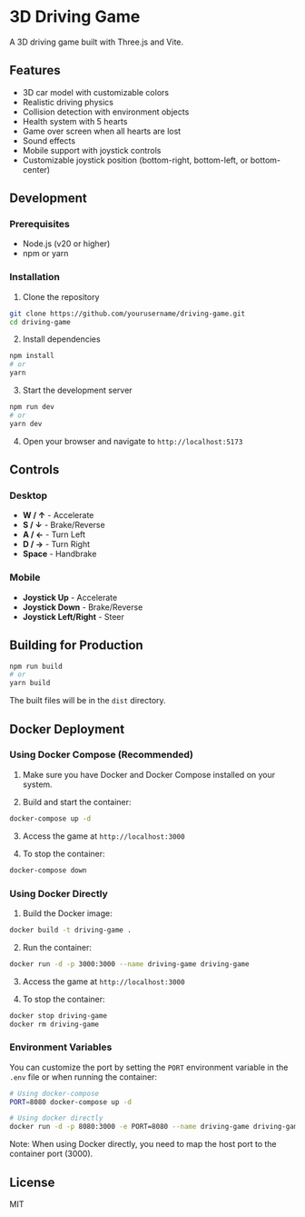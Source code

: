 # 3D Driving Game

A 3D driving game built with Three.js and Vite.

## Features

- 3D car model with customizable colors
- Realistic driving physics
- Collision detection with environment objects
- Health system with 5 hearts
- Game over screen when all hearts are lost
- Sound effects
- Mobile support with joystick controls
- Customizable joystick position (bottom-right, bottom-left, or bottom-center)

## Development

### Prerequisites

- Node.js (v20 or higher)
- npm or yarn

### Installation

1. Clone the repository

```bash
git clone https://github.com/yourusername/driving-game.git
cd driving-game
```

2. Install dependencies

```bash
npm install
# or
yarn
```

3. Start the development server

```bash
npm run dev
# or
yarn dev
```

4. Open your browser and navigate to `http://localhost:5173`

## Controls

### Desktop
- **W / ↑** - Accelerate
- **S / ↓** - Brake/Reverse
- **A / ←** - Turn Left
- **D / →** - Turn Right
- **Space** - Handbrake

### Mobile
- **Joystick Up** - Accelerate
- **Joystick Down** - Brake/Reverse
- **Joystick Left/Right** - Steer

## Building for Production

```bash
npm run build
# or
yarn build
```

The built files will be in the `dist` directory.

## Docker Deployment

### Using Docker Compose (Recommended)

1. Make sure you have Docker and Docker Compose installed on your system.

2. Build and start the container:

```bash
docker-compose up -d
```

3. Access the game at `http://localhost:3000`

4. To stop the container:

```bash
docker-compose down
```

### Using Docker Directly

1. Build the Docker image:

```bash
docker build -t driving-game .
```

2. Run the container:

```bash
docker run -d -p 3000:3000 --name driving-game driving-game
```

3. Access the game at `http://localhost:3000`

4. To stop the container:

```bash
docker stop driving-game
docker rm driving-game
```

### Environment Variables

You can customize the port by setting the `PORT` environment variable in the `.env` file or when running the container:

```bash
# Using docker-compose
PORT=8080 docker-compose up -d

# Using docker directly
docker run -d -p 8080:3000 -e PORT=8080 --name driving-game driving-game
```

Note: When using Docker directly, you need to map the host port to the container port (3000).

## License

MIT
